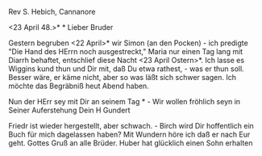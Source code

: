 Rev S. Hebich, Cannanore

 <23 April 48.>*
 <Ostern>*
Lieber Bruder

Gestern begruben <22 April>* wir Simon (an den Pocken) - ich predigte "Die Hand des HErrn noch ausgestreckt," Maria nur einen Tag lang mit Diarrh behaftet, entschlief diese Nacht <23 April Ostern>*. Ich lasse es Wiggins kund thun und Dir mit, daß Du etwa rathest, - was er thun soll. Besser wäre, er käme nicht, aber so was läßt sich schwer sagen. Ich möchte das Begräbniß heut Abend haben.

Nun der HErr sey mit Dir an seinem Tag <Ostern>* - Wir wollen fröhlich seyn in Seiner Auferstehung
 Dein
 H Gundert

Friedr ist wieder hergestellt, aber schwach. - Birch wird Dir hoffentlich ein Buch für mich dagelassen haben? Mit Wundern höre ich daß er nach Eur geht.
Gottes Gruß an alle Brüder.
Huber hat glücklich einen Sohn erhalten

